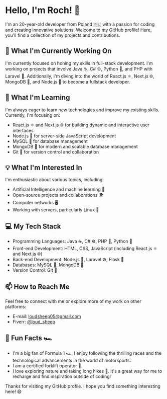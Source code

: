 # Hello, I'm Roch! 👋

I'm an 20-year-old developer from Poland 🇵🇱 with a passion for coding and creating innovative solutions. Welcome to my GitHub profile! Here, you'll find a collection of my projects and contributions.

## 🔭 What I'm Currently Working On

I'm currently focused on honing my skills in full-stack development. I'm working on projects that involve Java ☕️, C# ⚙️, Python 🐍, and PHP with Laravel 🚀. Additionally, I'm diving into the world of React.js ⚛️, Next.js 🌐, MongoDB 🍃, and Node.js 🚀 to become a fullstack developer.

## 🌱 What I'm Learning

I'm always eager to learn new technologies and improve my existing skills. Currently, I'm focusing on:

- React.js ⚛️ and Next.js 🌐 for building dynamic and interactive user interfaces
- Node.js 🚀 for server-side JavaScript development
- MySQL 🐬 for database management
- MongoDB 🍃 for modern and scalable database management
- Git 🌳 for version control and collaboration

## 💡 What I'm Interested In

I'm enthusiastic about various topics, including:

- Artificial Intelligence and machine learning 🤖
- Open-source projects and collaborations 🌍
- Computer networks 🖥️
- Working with servers, particularly Linux 🐧

## 💻 My Tech Stack

- Programming Languages: Java ☕️, C# ⚙️, PHP 🚀, Python 🐍
- Front-end Development: HTML, CSS, JavaScript (including React.js ⚛️ and Next.js 🌐)
- Back-end Development: Node.js 🚀, Laravel ⚙️, Flask 🚀
- Databases: MySQL 🐬, MongoDB 🍃
- Version Control: Git 🌳

## 📫 How to Reach Me

Feel free to connect with me or explore more of my work on other platforms:

- E-mail: loudsheep05@gmail.com
- Fiverr: [@loud_sheep](https://www.fiverr.com/loud_sheep)

## 🌟 Fun Facts 🏎️

- I'm a big fan of Formula 1 🏎️, I enjoy following the thrilling races and the technological advancements in the world of motorsports.
- I am a certified forklift operator 🦺.
- I love exploring nature and taking long hikes 🌲. It's a great way for me to recharge and find inspiration outside of coding!

Thanks for visiting my GitHub profile. I hope you find something interesting here! 😄
